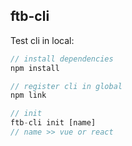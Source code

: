 ## ftb-cli

Test cli in local:
```js
// install dependencies
npm install

// register cli in global
npm link

// init
ftb-cli init [name]
// name >> vue or react
```
